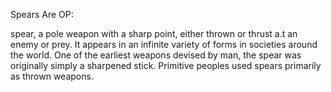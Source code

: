 Spears Are OP:

spear, a pole weapon with a sharp point, either thrown or thrust a.t an enemy or prey. It appears in an infinite variety of forms in societies around the world. One of the earliest weapons devised by man, the spear was originally simply a sharpened stick. Primitive peoples used spears primarily as thrown weapons.